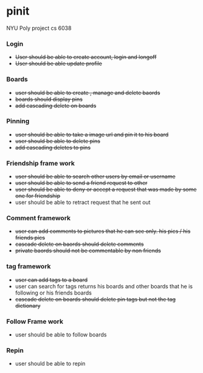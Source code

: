 pinit
=====

NYU Poly project cs 6038


### Login
* ~~User should be able to create account, login and longoff~~
* ~~User should be able update profile~~

### Boards
* ~~user should be able to create , manage and delete baords~~
* ~~boards should display pins~~
* ~~add cascading delete on boards~~

### Pinning 
* ~~user should be able to take a image url and pin it to his board~~
* ~~user should be able to delete pins~~
* ~~add cascading deletes to pins~~

### Friendship frame work
* ~~user should be able to search other users by email or username~~
* ~~user should be able to send a friend request to other~~
* ~~user should be able to deny or accept a request that was made by some one for friendship~~
* user should be able to retract request that he sent out

### Comment framework
* ~~user can add comments to pictures that he can see only. his pics / his friends pics~~
* ~~cascade delete on baords should delete comments~~
* ~~private baords should not be commentable by non friends~~

### tag framework
* ~~user can add tags to a board~~ 
* user can search for tags returns his boards and other boards that he is following or his friends boards
* ~~cascade delete on boards should delete pin tags but not the tag dictionary~~

### Follow Frame work
* user should be able to follow boards

### Repin
* user should be able to repin


